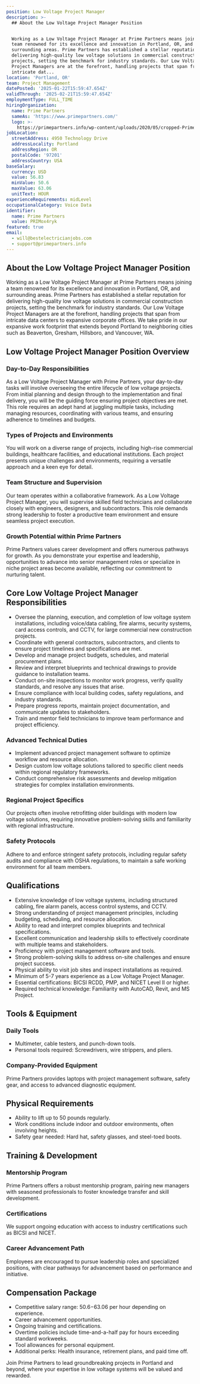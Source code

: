 ```yaml
---
position: Low Voltage Project Manager
description: >-
  ## About the Low Voltage Project Manager Position


  Working as a Low Voltage Project Manager at Prime Partners means joining a
  team renowned for its excellence and innovation in Portland, OR, and
  surrounding areas. Prime Partners has established a stellar reputation for
  delivering high-quality low voltage solutions in commercial construction
  projects, setting the benchmark for industry standards. Our Low Voltage
  Project Managers are at the forefront, handling projects that span from
  intricate dat...
location: 'Portland, OR'
team: Project Management
datePosted: '2025-01-22T15:59:47.654Z'
validThrough: '2025-02-21T15:59:47.654Z'
employmentType: FULL_TIME
hiringOrganization:
  name: Prime Partners
  sameAs: 'https://www.primepartners.com/'
  logo: >-
    https://primepartners.info/wp-content/uploads/2020/05/cropped-Prime-Partners-Logo-NO-BG-1.png
jobLocation:
  streetAddress: 4950 Technology Drive
  addressLocality: Portland
  addressRegion: OR
  postalCode: '97201'
  addressCountry: USA
baseSalary:
  currency: USD
  value: 56.83
  minValue: 50.6
  maxValue: 63.06
  unitText: HOUR
experienceRequirements: midLevel
occupationalCategory: Voice Data
identifier:
  name: Prime Partners
  value: PRIMox4ryk
featured: true
email:
  - will@bestelectricianjobs.com
  - support@primepartners.info
---
```




## About the Low Voltage Project Manager Position

Working as a Low Voltage Project Manager at Prime Partners means joining a team renowned for its excellence and innovation in Portland, OR, and surrounding areas. Prime Partners has established a stellar reputation for delivering high-quality low voltage solutions in commercial construction projects, setting the benchmark for industry standards. Our Low Voltage Project Managers are at the forefront, handling projects that span from intricate data centers to expansive corporate offices. We take pride in our expansive work footprint that extends beyond Portland to neighboring cities such as Beaverton, Gresham, Hillsboro, and Vancouver, WA.

## Low Voltage Project Manager Position Overview

### Day-to-Day Responsibilities

As a Low Voltage Project Manager with Prime Partners, your day-to-day tasks will involve overseeing the entire lifecycle of low voltage projects. From initial planning and design through to the implementation and final delivery, you will be the guiding force ensuring project objectives are met. This role requires an adept hand at juggling multiple tasks, including managing resources, coordinating with various teams, and ensuring adherence to timelines and budgets.

### Types of Projects and Environments

You will work on a diverse range of projects, including high-rise commercial buildings, healthcare facilities, and educational institutions. Each project presents unique challenges and environments, requiring a versatile approach and a keen eye for detail.

### Team Structure and Supervision

Our team operates within a collaborative framework. As a Low Voltage Project Manager, you will supervise skilled field technicians and collaborate closely with engineers, designers, and subcontractors. This role demands strong leadership to foster a productive team environment and ensure seamless project execution.

### Growth Potential within Prime Partners

Prime Partners values career development and offers numerous pathways for growth. As you demonstrate your expertise and leadership, opportunities to advance into senior management roles or specialize in niche project areas become available, reflecting our commitment to nurturing talent.

## Core Low Voltage Project Manager Responsibilities

- Oversee the planning, execution, and completion of low voltage system installations, including voice/data cabling, fire alarms, security systems, card access controls, and CCTV, for large commercial new construction projects.
- Coordinate with general contractors, subcontractors, and clients to ensure project timelines and specifications are met.
- Develop and manage project budgets, schedules, and material procurement plans.
- Review and interpret blueprints and technical drawings to provide guidance to installation teams.
- Conduct on-site inspections to monitor work progress, verify quality standards, and resolve any issues that arise.
- Ensure compliance with local building codes, safety regulations, and industry standards.
- Prepare progress reports, maintain project documentation, and communicate updates to stakeholders.
- Train and mentor field technicians to improve team performance and project efficiency.

### Advanced Technical Duties

- Implement advanced project management software to optimize workflow and resource allocation.
- Design custom low voltage solutions tailored to specific client needs within regional regulatory frameworks.
- Conduct comprehensive risk assessments and develop mitigation strategies for complex installation environments.

### Regional Project Specifics

Our projects often involve retrofitting older buildings with modern low voltage solutions, requiring innovative problem-solving skills and familiarity with regional infrastructure.

### Safety Protocols

Adhere to and enforce stringent safety protocols, including regular safety audits and compliance with OSHA regulations, to maintain a safe working environment for all team members.

## Qualifications

- Extensive knowledge of low voltage systems, including structured cabling, fire alarm panels, access control systems, and CCTV.
- Strong understanding of project management principles, including budgeting, scheduling, and resource allocation.
- Ability to read and interpret complex blueprints and technical specifications.
- Excellent communication and leadership skills to effectively coordinate with multiple teams and stakeholders.
- Proficiency with project management software and tools.
- Strong problem-solving skills to address on-site challenges and ensure project success.
- Physical ability to visit job sites and inspect installations as required.
- Minimum of 5-7 years experience as a Low Voltage Project Manager.
- Essential certifications: BICSI RCDD, PMP, and NICET Level II or higher.
- Required technical knowledge: Familiarity with AutoCAD, Revit, and MS Project.

## Tools & Equipment

### Daily Tools

- Multimeter, cable testers, and punch-down tools.
- Personal tools required: Screwdrivers, wire strippers, and pliers.

### Company-Provided Equipment

Prime Partners provides laptops with project management software, safety gear, and access to advanced diagnostic equipment.

## Physical Requirements

- Ability to lift up to 50 pounds regularly.
- Work conditions include indoor and outdoor environments, often involving heights.
- Safety gear needed: Hard hat, safety glasses, and steel-toed boots.

## Training & Development

### Mentorship Program

Prime Partners offers a robust mentorship program, pairing new managers with seasoned professionals to foster knowledge transfer and skill development.

### Certifications

We support ongoing education with access to industry certifications such as BICSI and NICET.

### Career Advancement Path

Employees are encouraged to pursue leadership roles and specialized positions, with clear pathways for advancement based on performance and initiative.

## Compensation Package

- Competitive salary range: $50.6-$63.06 per hour depending on experience.
- Career advancement opportunities.
- Ongoing training and certifications.
- Overtime policies include time-and-a-half pay for hours exceeding standard workweeks.
- Tool allowances for personal equipment.
- Additional perks: Health insurance, retirement plans, and paid time off.

Join Prime Partners to lead groundbreaking projects in Portland and beyond, where your expertise in low voltage systems will be valued and rewarded.